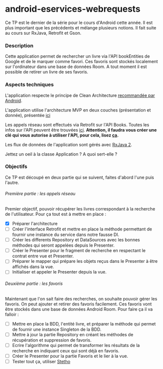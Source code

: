 # android-eservices-webrequests

Ce TP est le dernier de la série pour le cours d'Android cette année.
Il est plus important que les précédents et mélange plusieurs notions.
Il fait suite au cours sur RxJava, Retrofit et Gson.

### Description
Cette application permet de rechercher un livre via l'API bookEntities de Google et de le marquer comme favori.
Ces favoris sont stockés localement sur l'ordinateur dans une base de données Room. 
A tout moment il est possible de retirer un livre de ses favoris.

### Aspects techniques
L'application respecte le principe de Clean Architecture [recommandée par Android](https://developer.android.com/jetpack/docs/guide#recommended-app-arch). 

L'application utilise l'architecture MVP en deux couches (présentation et donnée), présentée [ici](https://android.jlelse.eu/architectural-guidelines-to-follow-for-mvp-pattern-in-android-2374848a0157)

Les appels réseau sont effectués via Retrofit sur l'API Books.
Toutes les infos sur l'API peuvent être trouvées [ici](https://developers.google.com/bookEntities/docs/v1/using).
**Attention, il faudra vous créer une clé qui vous autorise à utiliser l'API, pour cela, lisez [ça](https://cloud.google.com/docs/authentication/api-keys?visit_id=637031972070460939-2253245193&rd=1).** 


Les flux de données de l'application sont gérés avec [RxJava 2](https://github.com/ReactiveX/RxJava). 


Jettez un oeil à la classe Application ? A quoi sert-elle ?


### Objectifs
Ce TP est découpé en deux partie qui se suivent, faites d'abord l'une puis l'autre.

###### Première partie : les appels réseau
Premier objectif, pouvoir récupérer les livres correspondant à la recherche de l'utilisateur.
Pour ça tout est à mettre en place :
- [x] Préparer l'architecture
- [ ] Créer l'interface Retrofit et mettre en place la méthode permettant de fournir une instance du service dans notre fausse DI.
- [ ] Créer les differents Repository et DataSources avec les bonnes méthodes qui seront appelées depuis le Presenter.
- [ ] Créer le Presenter pour le fragment de recherche en respectant le contrat entre vue et Presenter.
- [ ] Préparer le mapper qui prépare les objets reçus dans le Presenter à être affichés dans la vue.
- [ ] Initialiser et appeler le Presenter depuis la vue.

###### Deuxième partie : les favoris
Maintenant que l'on sait faire des recherches, on souhaite pouvoir gérer les favoris. 
On peut ajouter et retirer des favoris facilement.
Ces favoris vont être stockés dans une base de données Android Room.
Pour faire ça il va falloir :
- [ ] Mettre en place la BDD, l'entité livre, et préparer la méthode qui permet de fournir une instance Singleton de la BDD.
- [ ] Mettre à jour la partie Repository en créant les méthodes de récupération et suppression de favoris.
- [ ] Ecrire l'algorithme qui permet de transformer les résultats de la recherche en indiquant ceux qui sont déjà en favoris.
- [ ] Créer le Presenter pour la partie Favoris et le lier à la vue.
- [ ] Tester tout ça, utiliser [Stetho](http://facebook.github.io/stetho/) 